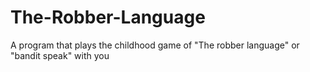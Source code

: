 # The-Robber-Language
A program that plays the childhood game of "The robber language" or "bandit speak" with you
